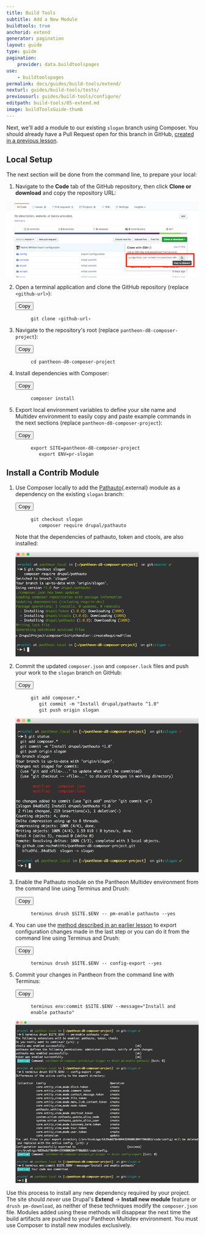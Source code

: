 ```yaml
---
title: Build Tools
subtitle: Add a New Module
buildtools: true
anchorid: extend
generator: pagination
layout: guide
type: guide
pagination:
    provider: data.buildtoolspages
use:
    - buildtoolspages
permalink: docs/guides/build-tools/extend/
nexturl: guides/build-tools/tests/
previousurl: guides/build-tools/configure/
editpath: build-tools/05-extend.md
image: buildToolsGuide-thumb
---
```

Next, we'll add a module to our existing `slogan` branch using Composer. You should already have a Pull Request open for this branch in GitHub, [created in a previous lesson](/docs/guides/build-tools/new-pr/).

## Local Setup
The next section will be done from the command line, to prepare your local:

1. Navigate to the **Code** tab of the GitHub repository, then click **Clone or download** and copy the repository URL:

  ![Clone repository](/source/docs/assets/images/pr-workflow/clone.png)

2. Open a terminal application and clone the GitHub repository (replace `<github-url>`):

    <div class="copy-snippet">
      <button class="btn btn-default btn-clippy" data-clipboard-target="#git-clone">Copy</button>
      <figure><pre id="git-clone"><code class="command bash" data-lang="bash">git clone &lsaquo;github-url&rsaquo;</code></pre></figure>
    </div>

3. Navigate to the repository's root (replace `pantheon-d8-composer-project`):

    <div class="copy-snippet">
      <button class="btn btn-default btn-clippy" data-clipboard-target="#cd-project">Copy</button>
      <figure><pre id="cd-project"><code class="command bash" data-lang="bash">cd pantheon-d8-composer-project</code></pre></figure>
    </div>

4. Install dependencies with Composer:

    <div class="copy-snippet">
      <button class="btn btn-default btn-clippy" data-clipboard-target="#composer-install">Copy</button>
      <figure><pre id="composer-install"><code class="command bash" data-lang="bash">composer install</code></pre></figure>
    </div>

5. Export local environment variables to define your site name and Multidev environment to easily copy and paste example commands in the next sections (replace `pantheon-d8-composer-project`):

    <div class="copy-snippet">
      <button class="btn btn-default btn-clippy" data-clipboard-target="#export-var1">Copy</button>
      <figure><pre id="export-var1"><code class="command bash" data-lang="bash">export SITE=pantheon-d8-composer-project
      export ENV=pr-slogan</code></pre></figure>
    </div>

## Install a Contrib Module
1. Use Composer locally to add the [Pathauto](https://www.drupal.org/project/pathauto){.external} module as a dependency on the existing `slogan` branch:

    <div class="copy-snippet">
      <button class="btn btn-default btn-clippy" data-clipboard-target="#pathauto">Copy</button>
      <figure><pre id="pathauto"><code class="command bash" data-lang="bash">git checkout slogan
      composer require drupal/pathauto</code></pre></figure>
    </div>

    Note that the dependencies of pathauto, token and ctools, are also installed:

    ![Composer require pathauto](/source/docs/assets/images/pr-workflow/composer-require-pathauto.png)

2. Commit the updated `composer.json` and `composer.lock` files and push your work to the `slogan` branch on GitHub:

    <div class="copy-snippet">
      <button class="btn btn-default btn-clippy" data-clipboard-target="#pathauto-git-commit-push">Copy</button>
      <figure><pre id="pathauto-git-commit-push"><code class="command bash" data-lang="bash">git add composer.*
      git commit -m "Install drupal/pathauto ^1.0"
      git push origin slogan</code></pre></figure>
    </div>

    ![Commit composer.json and composer.lock](/source/docs/assets/images/pr-workflow/commit-pathauto.png)

3. Enable the Pathauto module on the Pantheon Multidev environment from the command line using Terminus and Drush:

    <div class="copy-snippet">
      <button class="btn btn-default btn-clippy" data-clipboard-target="#pathauto-enable">Copy</button>
      <figure><pre id="pathauto-enable"><code class="command bash" data-lang="bash">terminus drush $SITE.$ENV -- pm-enable pathauto --yes</code></pre></figure>
    </div>

4. You can use the [method described in an earlier lesson](/docs/guides/build-tools/configure/) to export configuration changes made in the last step or you can do it from the command line using Terminus and Drush:

    <div class="copy-snippet">
      <button class="btn btn-default btn-clippy" data-clipboard-target="#pathauto-export-config">Copy</button>
      <figure><pre id="pathauto-export-config"><code class="command bash" data-lang="bash">terminus drush $SITE.$ENV -- config-export --yes</code></pre></figure>
    </div>


5. Commit your changes in Pantheon from the command line with Terminus:

    <div class="copy-snippet">
      <button class="btn btn-default btn-clippy" data-clipboard-target="#pathauto-export-config-commit">Copy</button>
      <figure><pre id="pathauto-export-config-commit"><code class="command bash" data-lang="bash">terminus env:commit $SITE.$ENV --message="Install and enable pathauto"</code></pre></figure>
    </div>

    ![enable export config and commit](/source/docs/assets/images/pr-workflow/export-module-enable-config.png)

Use this process to install any new dependency required by your project. The site should *never* use Drupal's **Extend** -> **Install new module** feature or `drush pm-download`, as neither of these techniques modify the `composer.json` file. Modules added using these methods will disappear the next time the build artifacts are pushed to your Pantheon Multidev environment. You must use Composer to install new modules exclusively.
